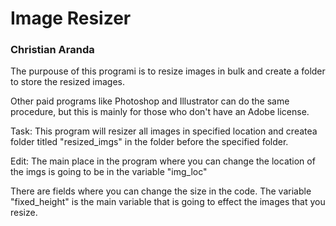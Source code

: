 <H1>Image Resizer</H2>
<H3>Christian Aranda</H3>

The purpouse of this programi is to resize images in bulk and create a folder to store the resized images.

Other paid programs like Photoshop and Illustrator can do the same procedure, but this is mainly for those who don't have an Adobe license.

Task:
This program will resizer all images in specified location and createa folder titled "resized_imgs" in the folder before the specified folder.

Edit:
The main place in the program where you can change the location of the imgs is going to be in the variable "img_loc"

There are fields where you can change the size in the code.
The variable "fixed_height" is the main variable that is going to effect the images that you resize.




